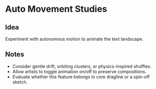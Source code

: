 # Auto Movement Studies

## Idea
Experiment with autonomous motion to animate the text landscape.

## Notes
- Consider gentle drift, orbiting clusters, or physics-inspired shuffles.
- Allow artists to toggle animation on/off to preserve compositions.
- Evaluate whether this feature belongs in core dragline or a spin-off sketch.
